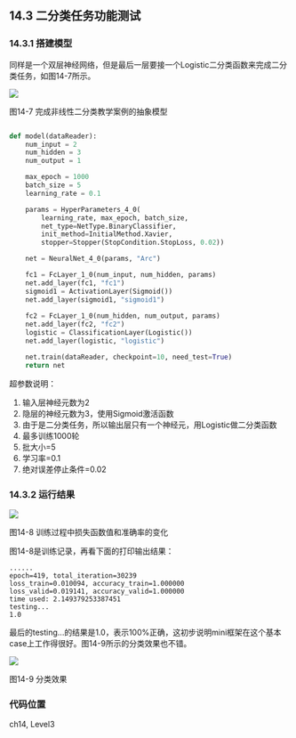 <!--Copyright © Microsoft Corporation. All rights reserved.
  适用于[License](https://github.com/Microsoft/ai-edu/blob/master/LICENSE.md)版权许可-->

## 14.3 二分类任务功能测试

### 14.3.1 搭建模型

同样是一个双层神经网络，但是最后一层要接一个Logistic二分类函数来完成二分类任务，如图14-7所示。

<img src="https://aiedugithub4a2.blob.core.windows.net/a2-images/Images/14/ch10_net.png" />

图14-7 完成非线性二分类教学案例的抽象模型

```Python

def model(dataReader):
    num_input = 2
    num_hidden = 3
    num_output = 1

    max_epoch = 1000
    batch_size = 5
    learning_rate = 0.1

    params = HyperParameters_4_0(
        learning_rate, max_epoch, batch_size,
        net_type=NetType.BinaryClassifier,
        init_method=InitialMethod.Xavier,
        stopper=Stopper(StopCondition.StopLoss, 0.02))

    net = NeuralNet_4_0(params, "Arc")

    fc1 = FcLayer_1_0(num_input, num_hidden, params)
    net.add_layer(fc1, "fc1")
    sigmoid1 = ActivationLayer(Sigmoid())
    net.add_layer(sigmoid1, "sigmoid1")
    
    fc2 = FcLayer_1_0(num_hidden, num_output, params)
    net.add_layer(fc2, "fc2")
    logistic = ClassificationLayer(Logistic())
    net.add_layer(logistic, "logistic")

    net.train(dataReader, checkpoint=10, need_test=True)
    return net
```

超参数说明：

1. 输入层神经元数为2
2. 隐层的神经元数为3，使用Sigmoid激活函数
3. 由于是二分类任务，所以输出层只有一个神经元，用Logistic做二分类函数
4. 最多训练1000轮
5. 批大小=5
6. 学习率=0.1
7. 绝对误差停止条件=0.02

### 14.3.2 运行结果

<img src="https://aiedugithub4a2.blob.core.windows.net/a2-images/Images/14/ch10_loss.png" />

图14-8 训练过程中损失函数值和准确率的变化

图14-8是训练记录，再看下面的打印输出结果：

```
......
epoch=419, total_iteration=30239
loss_train=0.010094, accuracy_train=1.000000
loss_valid=0.019141, accuracy_valid=1.000000
time used: 2.149379253387451
testing...
1.0
```
最后的testing...的结果是1.0，表示100%正确，这初步说明mini框架在这个基本case上工作得很好。图14-9所示的分类效果也不错。

<img src="https://aiedugithub4a2.blob.core.windows.net/a2-images/Images/14/ch10_result.png" ch="500" />

图14-9 分类效果

### 代码位置

ch14, Level3
